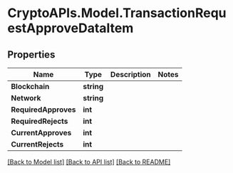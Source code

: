 # CryptoAPIs.Model.TransactionRequestApproveDataItem

## Properties

Name | Type | Description | Notes
------------ | ------------- | ------------- | -------------
**Blockchain** | **string** |  | 
**Network** | **string** |  | 
**RequiredApproves** | **int** |  | 
**RequiredRejects** | **int** |  | 
**CurrentApproves** | **int** |  | 
**CurrentRejects** | **int** |  | 

[[Back to Model list]](../README.md#documentation-for-models) [[Back to API list]](../README.md#documentation-for-api-endpoints) [[Back to README]](../README.md)

